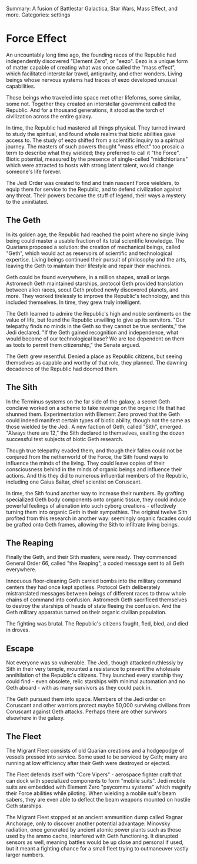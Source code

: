 Summary: A fusion of Battlestar Galactica, Star Wars, Mass Effect, and more.
Categories: settings

# Force Effect

An uncountably long time ago, the founding races of the Republic had independently discovered "Element Zero", or "eezo". Eezo is a unique form of matter capable of creating what was once called the "mass effect", which facilitated interstellar travel, antigravity, and other wonders. Living beings whose nervous systems had traces of eezo developed unusual capabilities.

Those beings who traveled into space met other lifeforms, some similar, some not. Together they created an interstellar government called the Republic. And for a thousand generations, it stood as the torch of civilization across the entire galaxy.

In time, the Republic had mastered all things physical. They turned inward to study the spiritual, and found whole realms that biotic abilities gave access to. The study of eezo shifted from a scientific inquiry to a spiritual journey. The masters of such powers thought "mass effect" too prosaic a term to describe what they wielded; they preferred to call it "the Force". Biotic potential, measured by the presence of single-celled "midichlorians" which were attracted to hosts with strong latent talent, would change someone's life forever.

The Jedi Order was created to find and train nascent Force wielders, to equip them for service to the Republic, and to defend civilization against any threat. Their powers became the stuff of legend, their ways a mystery to the uninitiated.

The Geth
--------

In its golden age, the Republic had reached the point where no single living being could master a usable fraction of its total scientific knowledge. The Quarians proposed a solution: the creation of mechanical beings, called "Geth", which would act as reservoirs of scientific and technological expertise. Living beings continued their pursuit of philosophy and the arts, leaving the Geth to maintain their lifestyle and repair their machines.

Geth could be found everywhere, in a million shapes, small or large. Astromech Geth maintained starships, protocol Geth provided translation between alien races, scout Geth probed newly discovered planets, and more. They worked tirelessly to improve the Republic's technology, and this included themselves. In time, they grew truly intelligent.

The Geth learned to admire the Republic's high and noble sentiments on the value of life, but found the Republic unwilling to give up its servitors. "Our telepathy finds no minds in the Geth so they cannot be true sentients," the Jedi declared. "If the Geth gained recognition and independence, what would become of our technological base? We are too dependent on them as tools to permit them citizenship," the Senate argued.

The Geth grew resentful. Denied a place as Republic citizens, but seeing themselves as capable and worthy of that role, they planned. The dawning decadence of the Republic had doomed them.

The Sith
--------

In the Terminus systems on the far side of the galaxy, a secret Geth conclave worked on a scheme to take revenge on the organic life that had shunned them. Experimentation with Element Zero proved that the Geth could indeed manifest certain types of biotic ability, though not the same as those wielded by the Jedi. A new faction of Geth, called "Sith", emerged. "Always there are 12," the Sith declared to themselves, exalting the dozen successful test subjects of biotic Geth research.

Though true telepathy evaded them, and though their fallen could not be conjured from the netherworld of the Force, the Sith found ways to influence the minds of the living. They could leave copies of their consciousness behind in the minds of organic beings and influence their actions. And this they did to numerous influential members of the Republic, including one Gaius Baltar, chief scientist on Coruscant.

In time, the Sith found another way to increase their numbers. By grafting specialized Geth body components onto organic tissue, they could induce powerful feelings of alienation into such cyborg creations - effectively turning them into organic Geth in their sympathies. The original twelve Sith profited from this research in another way: seemingly organic facades could be grafted onto Geth frames, allowing the Sith to infiltrate living beings.

The Reaping
-----------

Finally the Geth, and their Sith masters, were ready. They commenced General Order 66, called "the Reaping", a coded message sent to all Geth everywhere.

Innocuous floor-cleaning Geth carried bombs into the military command centers they had once kept spotless. Protocol Geth deliberately mistranslated messages between beings of different races to throw whole chains of command into confusion. Astromech Geth sacrificed themselves to destroy the starships of heads of state fleeing the confusion. And the Geth military apparatus turned on their organic civilian population.

The fighting was brutal. The Republic's citizens fought, fled, bled, and died in droves.

Escape
------

Not everyone was so vulnerable. The Jedi, though attacked ruthlessly by Sith in their very temple, mounted a resistance to prevent the wholesale annihilation of the Republic's citizens. They launched every starship they could find - even obsolete, relic starships with minimal automation and no Geth aboard - with as many survivors as they could pack in.

The Geth pursued them into space. Members of the Jedi order on Coruscant and other warriors protect maybe 50,000 surviving civilians from Coruscant against Geth attacks. Perhaps there are other survivors elsewhere in the galaxy.

The Fleet
---------

The Migrant Fleet consists of old Quarian creations and a hodgepodge of vessels pressed into service. Some used to be serviced by Geth; many are running at low efficiency after their Geth were destroyed or ejected.

The Fleet defends itself with "Core Vipers" - aerospace fighter craft that can dock with specialized components to form "mobile suits". Jedi mobile suits are embedded with Element Zero "psycommu systems" which magnify their Force abilities while piloting. When wielding a mobile suit's beam sabers, they are even able to deflect the beam weapons mounted on hostile Geth starships. 

The Migrant Fleet stopped at an ancient ammunition dump called Ragnar Anchorage, only to discover another potential advantage: Minovsky radiation, once generated by ancient atomic power plants such as those used by the ammo cache, interfered with Geth functioning. It disrupted sensors as well, meaning battles would be up close and personal if used, but it meant a fighting chance for a small fleet trying to outmaneuver vastly larger numbers.
